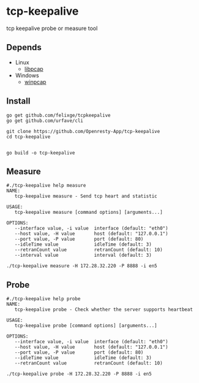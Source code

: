 # tcp-keepalive
tcp keepalive probe or measure tool

## Depends
* Linux
  * [libpcap](http://www.tcpdump.org/)
* Windows
  * [winpcap](https://www.winpcap.org/)

## Install

```lang=shell
go get github.com/felixge/tcpkeepalive
go get github.com/urfave/cli

git clone https://github.com/Openresty-App/tcp-keepalive
cd tcp-keepalive


go build -o tcp-keepalive
```

## Measure
```
#./tcp-keepalive help measure
NAME:
   tcp-keepalive measure - Send tcp heart and statistic

USAGE:
   tcp-keepalive measure [command options] [arguments...]

OPTIONS:
   --interface value, -i value  interface (default: "eth0")
   --host value, -H value       host (default: "127.0.0.1")
   --port value, -P value       port (default: 80)
   --idleTime value             idleTime (default: 3)
   --retranCount value          retranCount (default: 10)
   --interval value             interval (default: 3)

./tcp-keepalive measure -H 172.28.32.220 -P 8888 -i en5
```

## Probe
```
#./tcp-keepalive help probe
NAME:
   tcp-keepalive probe - Check whether the server supports heartbeat

USAGE:
   tcp-keepalive probe [command options] [arguments...]

OPTIONS:
   --interface value, -i value  interface (default: "eth0")
   --host value, -H value       host (default: "127.0.0.1")
   --port value, -P value       port (default: 80)
   --idleTime value             idleTime (default: 3)
   --retranCount value          retranCount (default: 10)

./tcp-keepalive probe -H 172.28.32.220 -P 8888 -i en5
```


